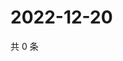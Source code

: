 # 2022-12-20

共 0 条

<!-- BEGIN WEIBO -->
<!-- 最后更新时间 Tue Dec 20 2022 08:26:04 GMT+0800 (China Standard Time) -->

<!-- END WEIBO -->
